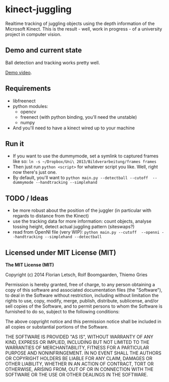 kinect-juggling
================

Realtime tracking of juggling objects using the depth information of the Microsoft Kinect. This is the result - well, work in progress - of a university project in computer vision. 

## Demo and current state

Ball detection and tracking works pretty well.

[Demo video](http://quick.as/aygwtl9a).

## Requirements

* libfreenect
* python modules:
    * opencv
    * freenect (with python binding, you'll need the unstable)
    * numpy
* And you'll need to have a kinect wired up to your machine

## Run it

* If you want to use the dummymode, set a symlink to captured frames like so: `ln -s ~/Dropbox/Uni\ 2013/Bildverarbeitung/frames frames`
* Then just run `python <script>` for whatever script you like. Well, right now there's just one.
* By default, you'll want to `python main.py --detectball --cutoff  --dummymode --handtracking --simplehand`

## TODO / Ideas

* be more robust about the position of the juggler (in particular with regards to distance from the Kinect)
* use the tracking data for more information: count objects, analyse tossing height, detect actual juggling pattern (siteswaps?)
* read from OpenNI file (very WIP): `python main.py --cutoff  --openni --handtracking --simplehand --detectball`

## Licensed under MIT License (MIT)

**The MIT License (MIT)**

Copyright (c) 2014 Florian Letsch, Rolf Boomgaarden, Thiemo Gries

Permission is hereby granted, free of charge, to any person obtaining a copy
of this software and associated documentation files (the "Software"), to deal
in the Software without restriction, including without limitation the rights
to use, copy, modify, merge, publish, distribute, sublicense, and/or sell
copies of the Software, and to permit persons to whom the Software is
furnished to do so, subject to the following conditions:

The above copyright notice and this permission notice shall be included in
all copies or substantial portions of the Software.

THE SOFTWARE IS PROVIDED "AS IS", WITHOUT WARRANTY OF ANY KIND, EXPRESS OR
IMPLIED, INCLUDING BUT NOT LIMITED TO THE WARRANTIES OF MERCHANTABILITY,
FITNESS FOR A PARTICULAR PURPOSE AND NONINFRINGEMENT. IN NO EVENT SHALL THE
AUTHORS OR COPYRIGHT HOLDERS BE LIABLE FOR ANY CLAIM, DAMAGES OR OTHER
LIABILITY, WHETHER IN AN ACTION OF CONTRACT, TORT OR OTHERWISE, ARISING FROM,
OUT OF OR IN CONNECTION WITH THE SOFTWARE OR THE USE OR OTHER DEALINGS IN
THE SOFTWARE.
